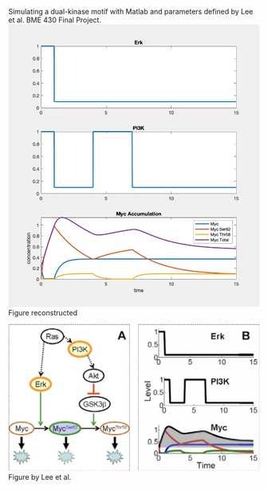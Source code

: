 Simulating a dual-kinase motif with Matlab and parameters defined by Lee et al. BME 430 Final Project.
![Generated figure](./figures/gen.jpg?raw=true)
Figure reconstructed

![Lee figure](./figures/lee.jpg?raw=true)
Figure by Lee et al.
